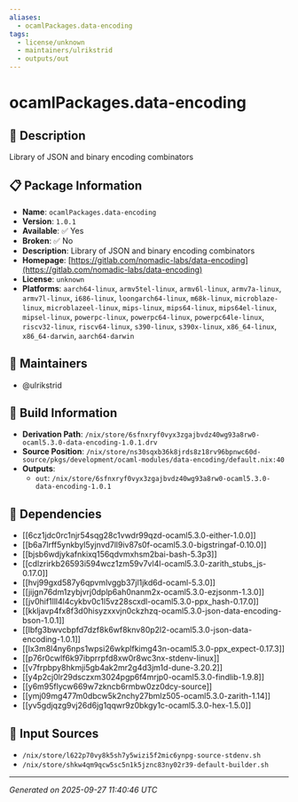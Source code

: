 ```yaml
---
aliases:
  - ocamlPackages.data-encoding
tags:
  - license/unknown
  - maintainers/ulrikstrid
  - outputs/out
---
```


# ocamlPackages.data-encoding

## 📝 Description

Library of JSON and binary encoding combinators

## 📋 Package Information

- **Name**: `ocamlPackages.data-encoding`
- **Version**: `1.0.1`
- **Available**: ✅ Yes
- **Broken**: ✅ No
- **Description**: Library of JSON and binary encoding combinators
- **Homepage**: [https://gitlab.com/nomadic-labs/data-encoding](https://gitlab.com/nomadic-labs/data-encoding)
- **License**: `unknown`
- **Platforms**: `aarch64-linux`, `armv5tel-linux`, `armv6l-linux`, `armv7a-linux`, `armv7l-linux`, `i686-linux`, `loongarch64-linux`, `m68k-linux`, `microblaze-linux`, `microblazeel-linux`, `mips-linux`, `mips64-linux`, `mips64el-linux`, `mipsel-linux`, `powerpc-linux`, `powerpc64-linux`, `powerpc64le-linux`, `riscv32-linux`, `riscv64-linux`, `s390-linux`, `s390x-linux`, `x86_64-linux`, `x86_64-darwin`, `aarch64-darwin`
## 👥 Maintainers

- @ulrikstrid


## 🔧 Build Information

- **Derivation Path**: `/nix/store/6sfnxryf0vyx3zgajbvdz40wg93a8rw0-ocaml5.3.0-data-encoding-1.0.1.drv`
- **Source Position**: `/nix/store/ns30sqxb36k8jrds8z18rv96bpnwc60d-source/pkgs/development/ocaml-modules/data-encoding/default.nix:40`
- **Outputs**:
  - `out`:  `/nix/store/6sfnxryf0vyx3zgajbvdz40wg93a8rw0-ocaml5.3.0-data-encoding-1.0.1`

## 🔗 Dependencies

- [[6cz1jdc0rc1njr54sqg28c1vwdr99qzd-ocaml5.3.0-either-1.0.0]]
- [[b6a7lrff5ynkbyl5yjnvd7ll9iv87s0f-ocaml5.3.0-bigstringaf-0.10.0]]
- [[bjsb6wdjykafnkixq156qdvmxhsm2bai-bash-5.3p3]]
- [[cdlzrirkb26593i594wcz1zm59v7vl4l-ocaml5.3.0-zarith_stubs_js-0.17.0]]
- [[hvj99gxd587y6qpvmlvggb37jl1jkd6d-ocaml-5.3.0]]
- [[jijgn76dm1zybjvrj0dplp6ah0nanm2x-ocaml5.3.0-ezjsonm-1.3.0]]
- [[jv0hif1lll4l4cykbv0c1l5vz28scxdl-ocaml5.3.0-ppx_hash-0.17.0]]
- [[kkljavp4fx8f3d0hisyzxxvjn0ckzhzq-ocaml5.3.0-json-data-encoding-bson-1.0.1]]
- [[lbfg3bwvcbpfd7dzf8k6wf8knv80p2l2-ocaml5.3.0-json-data-encoding-1.0.1]]
- [[lx3m8l4ny6nps1wpsi26wkplfkimg43n-ocaml5.3.0-ppx_expect-0.17.3]]
- [[p76r0cwlf6k97ibprrpfd8xw0r8wc3nx-stdenv-linux]]
- [[v7frpbpy8hkmji5gb4ak2mr2g4d3jm1d-dune-3.20.2]]
- [[y4p2cj0lr29dsczxm3024pgp6f4mrjp0-ocaml5.3.0-findlib-1.9.8]]
- [[y6m95flycw669w7zkncb6rmbw0zz0dcy-source]]
- [[ymj09mg477m0dbcw5k2nchy27bmlz505-ocaml5.3.0-zarith-1.14]]
- [[yv5gdjqzg9vj26d6jg1qqwr9z0bkgy1c-ocaml5.3.0-hex-1.5.0]]

## 📁 Input Sources

- `/nix/store/l622p70vy8k5sh7y5wizi5f2mic6ynpg-source-stdenv.sh`
- `/nix/store/shkw4qm9qcw5sc5n1k5jznc83ny02r39-default-builder.sh`

---
*Generated on 2025-09-27 11:40:46 UTC*

